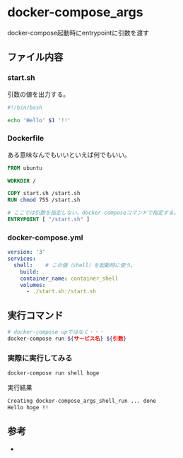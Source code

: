 # docker-compose_args
docker-compose起動時にentrypointに引数を渡す

## ファイル内容

### start.sh

引数の値を出力する。
``` sh
#!/bin/bash

echo 'Hello' $1 '!!'
```

### Dockerfile

ある意味なんでもいいといえば何でもいい。
``` Dockerfile
FROM ubuntu

WORKDIR /

COPY start.sh /start.sh
RUN chmod 755 /start.sh

# ここでは引数を指定しない。docker-composeコマンドで指定する。
ENTRYPOINT [ "/start.sh" ]

```

### docker-compose.yml

``` yml
version: '3'
services:
  shell:    # この値（shell）を起動時に使う。
    build: .
    container_name: container_shell
    volumes:
      - ./start.sh:/start.sh

```

## 実行コマンド

``` sh
# docker-compose upではなく・・・
docker-compose run ${サービス名} ${引数}
```

### 実際に実行してみる

``` sh
docker-compose run shell hoge
```

実行結果

``` sh
Creating docker-compose_args_shell_run ... done
Hello hoge !!
```

## 参考

- [](https://www.it-swarm-ja.com/ja/docker-compose/dockercomposeyml%E3%81%A7entrypoint%E3%81%AB%E5%BC%95%E6%95%B0%E3%82%92%E6%B8%A1%E3%81%99%E6%96%B9%E6%B3%95/826203749/)